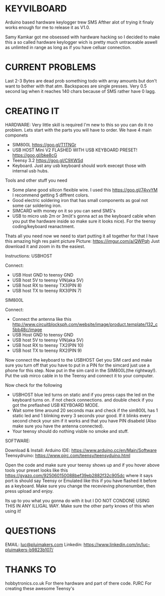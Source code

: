# KEYVILBOARD
Arduino based hardware keylogger trew SMS
Afther alot of trying it finaly works enough for me to release it as V1.0.

Samy Kamkar got me obsessed with hardware hacking so I decided to make this a so called hardware keylogger wich is pretty much untraceable aswell as unlimted in range as long as if you have celluar connection.


# CURRENT PROBLEMS
Last 2-3 Bytes are dead prob something todo with array amounts but don't want to bother with that atm.
Backspaces are single presses.
Very 0.5 second lag when it reaches 140 chars because of SMS rather have 0 lagg.



# CREATING IT
HARDWARE:
Very little skill is required I'm new to this so you can do it no problem.
Lets start with the parts you will have to order. We have 4 main componets 
- SIM800L https://goo.gl/T1TNGr
- USB HOST Mini V2 FLASHED WITH USB KEYBOARD PRESET! https://goo.gl/bke8cG
- Teensy 3.2 https://goo.gl/C9XWSd
- Keyboard. Just any usb keyboard should work execept those with internal usb hubs.

Tools and other stuff you need 

- Some plane good silicon flexible wire. I used this https://goo.gl/74vvYM I recommend getting 5 diffrent colors.
- Good electric soldering iron that has small components as goal not some car soldering iron.
- SIMCARD with money on it so you can send SMS's
- USB to micro usb 2m or 3m(it's gonna act as the keyboard cable when you put the hardware inside so make sure it looks nice). For the teensy coding/keyboard reanactment.

Thats all you need now we need to start putting it all together for that I have this amazing high res paint picture
Picture: https://imgur.com/a/QWPqh Just download it and zoom in its the easiest.

Instructions:
USBHOST

Connect: 
- USB Host GND to teensy GND 
- USB host 5V to teensy VIN(aka 5V)
- USB host RX to teensy TX3(PIN 8)
- USB host TX to teensy RX3(PIN 7)
         
SIM800L

Connect: 
- Connect the antenna like this http://www.circuitblocksph.com/website/image/product.template/132_c5bb48c/image
- USB Host GND to teensy GND 
- USB host 5V to teensy VIN(aka 5V)
- USB host RX to teensy TX2(PIN 10)
- USB host TX to teensy RX2(PIN 9)
         
Now connect the keyboard to the USBHOST
Get you SIM card and make sure you turn off that you have to put in a PIN for the simcard just use a phone for this step.
Now put in the sim card in the SIM800L(the rightway!).
Put the usb mirco cable in to the Teensy and connect it to your computer.

Now check for the following

- USBHOST blue led turns on static and if you press caps the led on the keyboard turns on. if not check connections. and double check if you got the preflashed USB KEYBOARD MODE.
- Wait some time around 20 seconds max and check if the sim800L has 1 static led and 1 blinking every 3 seconds your good. If it blinks every second check your sim if it works and that you have PIN disabeld (Also make sure you have the antenna connected).
- Your teensy should do nothing visble no smoke and stuff.

SOFTWARE:

Download & Install:
Arduino IDE: https://www.arduino.cc/en/Main/Software
Teensydruino: https://www.pjrc.com/teensy/teensyduino.html

Open the code and make sure your teensy shows up and if you hover above tools your preset looks like this
https://gyazo.com/925060150088bef39eb2882f32c905dc where it says port is should say Teensy or Emulated like this if you have flashed it
before as a keyboard. Make sure you change the recevieving phonenumber, then press upload and enjoy.

Its up to you what you gonna do with it but I DO NOT CONDONE USING THIS IN ANY ILLIGAL WAY. Make sure the other party knows of this when using it!

# QUESTIONS
EMAIL: luc@pluimakers.com
Linkedin: https://www.linkedin.com/in/luc-pluimakers-b9823b107/

# THANKS TO
hobbytronics.co.uk For there hardware and part of there code.
PJRC For creating these awesome Teensy's

